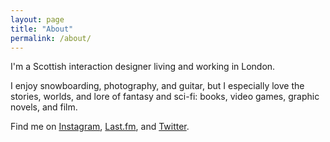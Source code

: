 ```yaml
---
layout: page
title: "About"
permalink: /about/
---
```


I'm a Scottish interaction designer living and working in London.

I enjoy snowboarding, photography, and guitar, but I especially love the stories, worlds, and lore of fantasy and sci-fi: books, video games, graphic novels, and film.

Find me on [Instagram](https://www.instagram.com/terminalveracity/), [Last.fm](https://www.last.fm/user/deepthought), and [Twitter](http://www.twitter.com/neildawson).